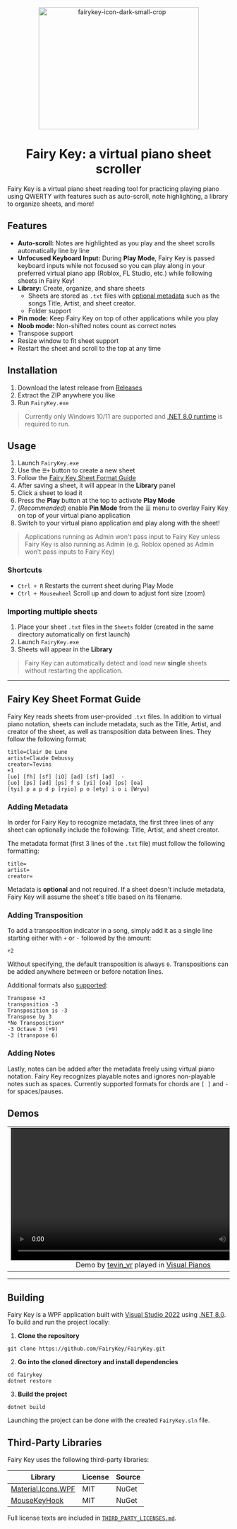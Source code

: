 <div align="center">
<img width="363" height="276" alt="fairykey-icon-dark-small-crop" src="https://github.com/user-attachments/assets/38239d84-62d1-4a81-9e85-bd91c210cd40" />

# Fairy Key: a virtual piano sheet scroller
</div>

Fairy Key is a virtual piano sheet reading tool for practicing playing piano using QWERTY with features such as auto-scroll, note highlighting, a library to organize sheets, and more! 

## Features
- **Auto-scroll:** Notes are highlighted as you play and the sheet scrolls automatically line by line
- **Unfocused Keyboard Input:** During **Play Mode**, Fairy Key is passed keyboard inputs while not focused so you can play along in your preferred virtual piano app (Roblox, FL Studio, etc.) while following sheets in Fairy Key!
- **Library:** Create, organize, and share sheets
	- Sheets are stored as `.txt` files with [optional metadata](#fairy-key-sheet-format-guide) such as the songs Title, Artist, and sheet creator.
	- Folder support
- **Pin mode:** Keep Fairy Key on top of other applications while you play
- **Noob mode:** Non-shifted notes count as correct notes
- Transpose support
- Resize window to fit sheet support
- Restart the sheet and scroll to the top at any time

## Installation
1. Download the latest release from [Releases](https://github.com/FairyKey/FairyKey/releases)
2. Extract the ZIP anywhere you like 
3. Run `FairyKey.exe` 

> Currently only Windows 10/11 are supported and [.NET 8.0 runtime](https://dotnet.microsoft.com/en-us/download/dotnet/8.0) is required to run.

## Usage

1. Launch `FairyKey.exe`
2. Use the `☰+` button to create a new sheet
3. Follow the [Fairy Key Sheet Format Guide](#fairy-key-sheet-format-guide)
4. After saving a sheet, it will appear in the **Library** panel
5. Click a sheet to load it
6. Press the **Play** button at the top to activate **Play Mode**
7. (*Recommended*) enable **Pin Mode** from the ☰ menu to overlay Fairy Key on top of your virtual piano application
8. Switch to your virtual piano application and play along with the sheet!
   
> Applications running as Admin won't pass input to Fairy Key unless Fairy Key is also running as Admin (e.g. Roblox opened as Admin won't pass inputs to Fairy Key)

### Shortcuts
- `Ctrl + R` Restarts the current sheet during Play Mode
- `Ctrl + Mousewheel` Scroll up and down to adjust font size (zoom)

### Importing multiple sheets
1. Place your sheet `.txt` files in the `Sheets` folder (created in the same directory automatically on first launch)
2. Launch `FairyKey.exe`
3. Sheets will appear in the **Library**

> Fairy Key can automatically detect and load new **single** sheets without restarting the application.


---

## Fairy Key Sheet Format Guide
Fairy Key reads sheets from user-provided `.txt` files. In addition to virtual piano notation, sheets can include metadata, such as the Title, Artist, and creator of the sheet, as well as transposition data between lines. They follow the following format:

```
title=Clair De Lune
artist=Claude Debussy  
creator=Tevins
+1
[uo] [fh] [sf] [iO] [ad] [sf] [ad]  -
[uo] [ps] [ad] [ps] f s [yi] [oa] [ps] [oa]  
[tyi] p a p d p [ryio] p o [ety] i o i [Wryu]
```
### Adding Metadata
In order for Fairy Key to recognize metadata, the first three lines of any sheet can optionally include the following: Title, Artist, and sheet creator. 

The metadata format (first 3 lines of the `.txt` file) must follow the following formatting:
```
title=
artist=
creator=
```  
Metadata is **optional** and not required. If a sheet doesn't include metadata, Fairy Key will assume the sheet's title based on its filename.

### Adding Transposition
To add a transposition indicator in a song, simply add it as a single line starting either with `+` or `-` followed by the amount:
```
+2
```
Without specifying, the default transposition is always `0`. Transpositions can be added anywhere between or before notation lines.

Additional formats also [supported](https://github.com/FairyKey/FairyKey/discussions/3#discussioncomment-14650256):
```
Transpose +3
transposition -3
Transposition is -3
Transpose by 3
*No Transposition*
-3 Octave 3 (+9)
-3 (transpose 6)
```


### Adding Notes
Lastly, notes can be added after the metadata freely using virtual piano notation. Fairy Key recognizes playable notes and ignores non-playable notes such as spaces. Currently supported formats for chords are `[ ]` and `-` for spaces/pauses.


## Demos
<table align="center">
  <tr>
    <td align="center">
      <video src="https://github.com/user-attachments/assets/f811cdc1-3dfa-46f0-9ac5-a93a9f0a47f3" width="600" controls></video>
      Demo by <a href="https://www.twitch.tv/tevin_vr">tevin_vr</a> played in <a href="https://www.roblox.com/games/5593470048/Visual-Pianos">Visual Pianos</a>
    </td>
  </tr>
</table>

---

## Building

Fairy Key is a WPF application built with [Visual Studio 2022](https://visualstudio.microsoft.com/downloads/) using [.NET 8.0](https://dotnet.microsoft.com/en-us/download/dotnet/8.0).  To build and run the project locally:

1. **Clone the repository**
```
git clone https://github.com/FairyKey/FairyKey.git
```

2. **Go into the cloned directory and install dependencies**
```
cd fairykey
dotnet restore
```

3. **Build the project**
```
dotnet build
```

Launching the project can be done with the created `FairyKey.sln` file.

## Third-Party Libraries

Fairy Key uses the following third-party libraries:

| Library                                                                  | License | Source |
| ------------------------------------------------------------------------ | ------- | ------ |
| [Material.Icons.WPF](https://www.nuget.org/packages/Material.Icons.WPF/) | MIT     | NuGet  |
| [MouseKeyHook](https://www.nuget.org/packages/MouseKeyHook/)             | MIT     | NuGet  |

Full license texts are included in [`THIRD_PARTY_LICENSES.md`](https://github.com/FairyKey/FairyKey/blob/main/THIRD_PARTY_LICENSES.md).
